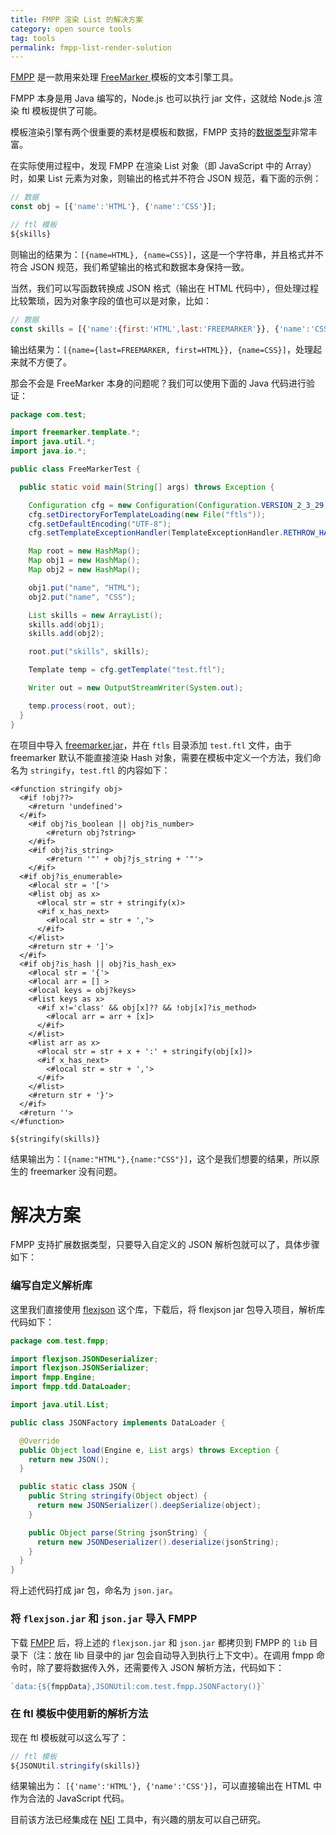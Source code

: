 ```yaml
---
title: FMPP 渲染 List 的解决方案
category: open source tools
tag: tools
permalink: fmpp-list-render-solution
---
```


[FMPP](http://fmpp.sourceforge.net/index.html) 是一款用来处理 [FreeMarker ](https://freemarker.apache.org/) 模板的文本引擎工具。

FMPP 本身是用 Java 编写的，Node.js 也可以执行 jar 文件，这就给 Node.js 渲染 ftl 模板提供了可能。

模板渲染引擎有两个很重要的素材是模板和数据，FMPP 支持的[数据类型](http://fmpp.sourceforge.net/dataloader.html)非常丰富。

在实际使用过程中，发现 FMPP 在渲染 List 对象（即 JavaScript 中的 Array）时，如果 List 元素为对象，则输出的格式并不符合 JSON 规范，看下面的示例：

```js
// 数据
const obj = [{'name':'HTML'}, {'name':'CSS'}];
```

```js
// ftl 模板
${skills}
```

则输出的结果为：`[{name=HTML}, {name=CSS}]`，这是一个字符串，并且格式并不符合 JSON 规范，我们希望输出的格式和数据本身保持一致。

当然，我们可以写函数转换成 JSON 格式（输出在 HTML 代码中），但处理过程比较繁琐，因为对象字段的值也可以是对象，比如：

```js
// 数据
const skills = [{'name':{first:'HTML',last:'FREEMARKER'}}, {'name':'CSS'}];
```

输出结果为：`[{name={last=FREEMARKER, first=HTML}}, {name=CSS}]`，处理起来就不方便了。

那会不会是 FreeMarker 本身的问题呢？我们可以使用下面的 Java 代码进行验证：

```java
package com.test;

import freemarker.template.*;
import java.util.*;
import java.io.*;

public class FreeMarkerTest {

  public static void main(String[] args) throws Exception {

    Configuration cfg = new Configuration(Configuration.VERSION_2_3_29);
    cfg.setDirectoryForTemplateLoading(new File("ftls"));
    cfg.setDefaultEncoding("UTF-8");
    cfg.setTemplateExceptionHandler(TemplateExceptionHandler.RETHROW_HANDLER);

    Map root = new HashMap();
    Map obj1 = new HashMap();
    Map obj2 = new HashMap();

    obj1.put("name", "HTML");
    obj2.put("name", "CSS");

    List skills = new ArrayList();
    skills.add(obj1);
    skills.add(obj2);

    root.put("skills", skills);

    Template temp = cfg.getTemplate("test.ftl");

    Writer out = new OutputStreamWriter(System.out);

    temp.process(root, out);
  }
}
```

在项目中导入 [freemarker.jar](https://freemarker.apache.org/freemarkerdownload.html)，并在 `ftls` 目录添加 `test.ftl` 文件，由于 freemarker 默认不能直接渲染 Hash 对象，需要在模板中定义一个方法，我们命名为 `stringify`，`test.ftl` 的内容如下：

```shell
<#function stringify obj>
  <#if !obj??>
    <#return 'undefined'>
  </#if>
    <#if obj?is_boolean || obj?is_number>
        <#return obj?string>
    </#if>
    <#if obj?is_string>
        <#return '"' + obj?js_string + '"'>
    </#if>
  <#if obj?is_enumerable>
    <#local str = '['>
    <#list obj as x>
      <#local str = str + stringify(x)>
      <#if x_has_next>
        <#local str = str + ','>
      </#if>
    </#list>
    <#return str + ']'>
  </#if>
  <#if obj?is_hash || obj?is_hash_ex>
    <#local str = '{'>
    <#local arr = [] >
    <#local keys = obj?keys>
    <#list keys as x>
      <#if x!='class' && obj[x]?? && !obj[x]?is_method>
        <#local arr = arr + [x]>
      </#if>
    </#list>
    <#list arr as x>
      <#local str = str + x + ':' + stringify(obj[x])>
      <#if x_has_next>
        <#local str = str + ','>
      </#if>
    </#list>
    <#return str + '}'>
  </#if>
  <#return ''>
</#function>

${stringify(skills)}
```

结果输出为：`[{name:"HTML"},{name:"CSS"}]`，这个是我们想要的结果，所以原生的 freemarker 没有问题。


# 解决方案

FMPP 支持扩展数据类型，只要导入自定义的 JSON 解析包就可以了，具体步骤如下：

### 编写自定义解析库
这里我们直接使用 [flexjson](https://sourceforge.net/projects/flexjson/files/) 这个库，下载后，将 flexjson jar 包导入项目，解析库代码如下：

```java
package com.test.fmpp;

import flexjson.JSONDeserializer;
import flexjson.JSONSerializer;
import fmpp.Engine;
import fmpp.tdd.DataLoader;

import java.util.List;

public class JSONFactory implements DataLoader {

  @Override
  public Object load(Engine e, List args) throws Exception {
    return new JSON();
  }

  public static class JSON {
    public String stringify(Object object) {
      return new JSONSerializer().deepSerialize(object);
    }

    public Object parse(String jsonString) {
      return new JSONDeserializer().deserialize(jsonString);
    }
  }
}
```

将上述代码打成 jar 包，命名为 `json.jar`。


### 将 `flexjson.jar` 和 `json.jar` 导入 FMPP

下载 [FMPP](http://fmpp.sourceforge.net/index.html) 后，将上述的 `flexjson.jar` 和 `json.jar` 都拷贝到 FMPP 的 `lib` 目录下（注：放在 lib 目录中的 jar 包会自动导入到执行上下文中）。在调用 fmpp 命令时，除了要将数据传入外，还需要传入 JSON 解析方法，代码如下：

```js
`data:{${fmppData},JSONUtil:com.test.fmpp.JSONFactory()}`
```

### 在 ftl 模板中使用新的解析方法

现在 ftl 模板就可以这么写了：

```js
// ftl 模板
${JSONUtil.stringify(skills)}
```

结果输出为： `[{'name':'HTML'}, {'name':'CSS'}]`，可以直接输出在 HTML 中作为合法的 JavaScript 代码。

目前该方法已经集成在 [NEI](https://github.com/NEIAPI/nei-toolkit/blob/master/lib/node-fmpp/index.js#L44) 工具中，有兴趣的朋友可以自己研究。
